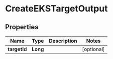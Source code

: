 

# CreateEKSTargetOutput


## Properties

Name | Type | Description | Notes
------------ | ------------- | ------------- | -------------
**targetId** | **Long** |  |  [optional]



